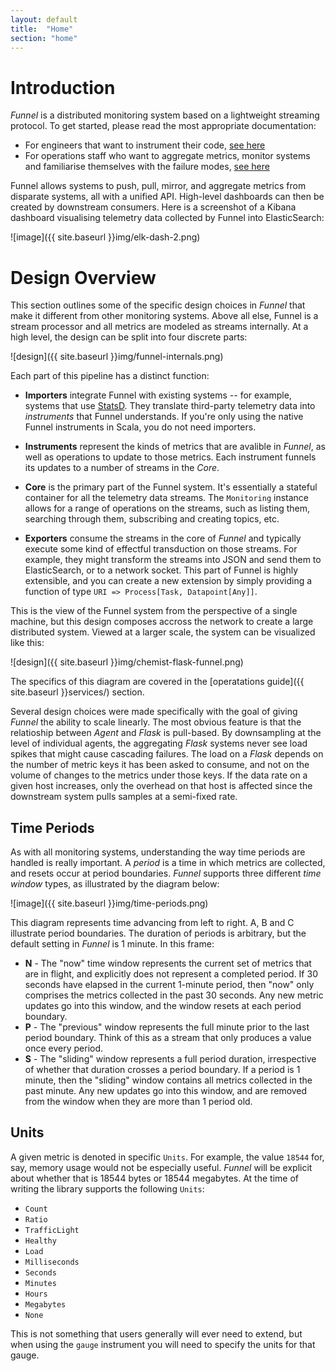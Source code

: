 ```yaml
---
layout: default
title:  "Home"
section: "home"
---
```


# Introduction

*Funnel* is a distributed monitoring system based on a lightweight streaming protocol. To get started, please read the most appropriate documentation:

* For engineers that want to instrument their code, [see here](getting-started/developers.html)
* For operations staff who want to aggregate metrics, monitor systems and familiarise themselves with the failure modes, [see here](getting-started/operations.html)

Funnel allows systems to push, pull, mirror, and aggregate metrics from disparate systems, all with a unified API. High-level dashboards can then be created by downstream consumers. Here is a screenshot of a Kibana dashboard visualising telemetry data collected by Funnel into ElasticSearch:

![image]({{ site.baseurl }}img/elk-dash-2.png)

<a name="overview"></a>

# Design Overview

This section outlines some of the specific design choices in *Funnel* that make it different from other monitoring systems. Above all else, Funnel is a stream processor and all metrics are modeled as streams internally. At a high level, the design can be split into four discrete parts:

![design]({{ site.baseurl }}img/funnel-internals.png)

Each part of this pipeline has a distinct function:

* **Importers** integrate Funnel with existing systems -- for example, systems that use [StatsD](https://github.com/etsy/statsd). They translate third-party telemetry data into _instruments_ that Funnel understands. If you're only using the native Funnel instruments in Scala, you do not need importers.

* **Instruments** represent the kinds of metrics that are avalible in *Funnel*, as well as operations to update to those metrics. Each instrument funnels its updates to a number of streams in the *Core*.

* **Core** is the primary part of the Funnel system. It's essentially a stateful container for all the telemetry data streams. The `Monitoring` instance allows for a range of operations on the streams, such as listing them, searching through them, subscribing and creating topics, etc.

* **Exporters** consume the streams in the core of *Funnel* and typically execute some kind of effectful transduction on those streams. For example, they might transform the streams into JSON and send them to ElasticSearch, or to a network socket. This part of Funnel is highly extensible, and you can create a new extension by simply providing a function of type `URI => Process[Task, Datapoint[Any]]`.

This is the view of the Funnel system from the perspective of a single machine, but this design composes accross the network to create a large distributed system. Viewed at a larger scale, the system can be visualized like this:

![design]({{ site.baseurl }}img/chemist-flask-funnel.png)

The specifics of this diagram are covered in the [operatations guide]({{ site.baseurl }}services/) section.

Several design choices were made specifically with the goal of giving *Funnel* the ability to scale linearly. The most obvious feature is that the relatioship between *Agent* and *Flask* is pull-based. By downsampling at the level of individual agents, the aggregating *Flask* systems never see load spikes that might cause cascading failures. The load on a *Flask* depends on the number of metric keys it has been asked to consume, and not on the volume of changes to the metrics under those keys. If the data rate on a given host increases, only the overhead on that host is affected since the downstream system pulls samples at a semi-fixed rate.

<a name="time-periods"></a>

## Time Periods

As with all monitoring systems, understanding the way time periods are handled is really important. A *period* is a time in which metrics are collected, and resets occur at period boundaries. *Funnel* supports three different *time window* types, as illustrated by the diagram below:

![image]({{ site.baseurl }}img/time-periods.png)

This diagram represents time advancing from left to right. A, B and C illustrate period boundaries. The duration of periods is arbitrary, but the default setting in *Funnel* is 1 minute. In this frame:

* **N** - The "now" time window represents the current set of metrics that are in flight, and explicitly does not represent a completed period. If 30 seconds have elapsed in the current 1-minute period, then "now" only comprises the metrics collected in the past 30 seconds. Any new metric updates go into this window, and the window resets at each period boundary.
* **P** - The "previous" window represents the full minute prior to the last period boundary. Think of this as a stream that only produces a value once every period.
* **S** - The "sliding" window represents a full period duration, irrespective of whether that duration crosses a period boundary. If a period is 1 minute, then the "sliding" window contains all metrics collected in the past minute. Any new updates go into this window, and are removed from the window when they are more than 1 period old.

<a name="units"></a>

## Units

A given metric is denoted in specific `Units`. For example, the value `18544` for, say, memory usage would not be especially useful. *Funnel* will be explicit about whether that is 18544 bytes or 18544 megabytes. At the time of writing the library supports the following `Units`:

* `Count`
* `Ratio`
* `TrafficLight`
* `Healthy`
* `Load`
* `Milliseconds`
* `Seconds`
* `Minutes`
* `Hours`
* `Megabytes`
* `None`

This is not something that users generally will ever need to extend, but when using the `gauge` instrument you will need to specify the units for that gauge.


